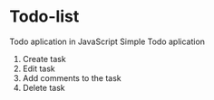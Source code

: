 # Todo-list
Todo aplication in JavaScript
Simple Todo aplication

1) Create task
2) Edit task
4) Add comments to the task
3) Delete task
